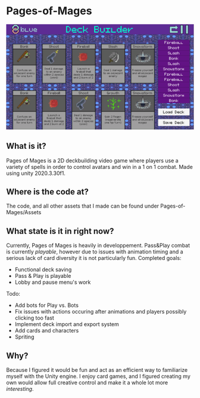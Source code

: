 # Pages-of-Mages
![alt text](https://github.com/zinq7/Pages-of-Mages/blob/master/Screenshots/DeckBuilder.png?raw=true)

## What is it?
Pages of Mages is a 2D deckbuilding video game where players use a variety of spells in order to control avatars and win in a 1 on 1 combat. Made using unity 2020.3.30f1. 

## Where is the code at?
The code, and all other assets that I made can be found under Pages-of-Mages/Assets

## What state is it in right now?
Currently, Pages of Mages is heavily in developpement. Pass&Play combat is currently *playable*, however due to issues with animation timing and a serious lack of card diversity it is not particularly fun. 
Completed goals:
- Functional deck saving
- Pass & Play is playable
- Lobby and pause menu's work

Todo:
- Add bots for Play vs. Bots
- Fix issues with actions occuring after animations and players possibly clicking too fast
- Implement deck import and export system
- Add cards and characters
- Spriting

## Why?
Because I figured it would be fun and act as an efficient way to familiarize myself with the Unity engine. I enjoy card games, and I figured creating my own would allow full creative control and make it a whole lot more *interesting*.
